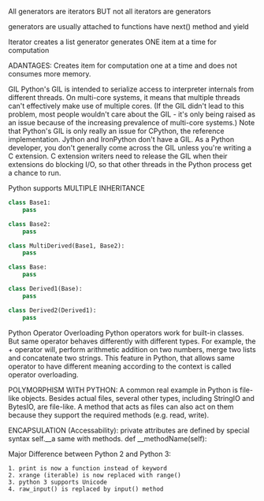 All generators are iterators BUT
not all iterators are generators

generators are usually attached to functions
have next() method and yield

Iterator creates a list
generator generates ONE item at a time for computation

ADANTAGES:
Creates item for computation one at a time and does not consumes more memory.

GIL
Python's GIL is intended to serialize access to interpreter internals from different threads. On multi-core systems, it means that multiple threads can't effectively make use of multiple cores. (If the GIL didn't lead to this problem, most people wouldn't care about the GIL - it's only being raised as an issue because of the increasing prevalence of multi-core systems.) 
Note that Python's GIL is only really an issue for CPython, the reference implementation. Jython and IronPython don't have a GIL. As a Python developer, you don't generally come across the GIL unless you're writing a C extension. C extension writers need to release the GIL when their extensions do blocking I/O, so that other threads in the Python process get a chance to run.

Python supports MULTIPLE INHERITANCE

```python
class Base1:
    pass

class Base2:
    pass

class MultiDerived(Base1, Base2):
    pass

class Base:
    pass

class Derived1(Base):
    pass

class Derived2(Derived1):
    pass
```

Python Operator Overloading
Python operators work for built-in classes. But same operator behaves differently with different types. For example, the + operator will, perform arithmetic addition on two numbers, merge two lists and concatenate two strings. This feature in Python, that allows same operator to have different meaning according to the context is called operator overloading.

POLYMORPHISM WITH PYTHON:
A common real example in Python is file-like objects. Besides actual files, several other types, including StringIO and BytesIO, are file-like. A method that acts as files can also act on them because they support the required methods (e.g. read, write).

ENCAPSULATION (Accessability):
private attributes are defined by special syntax self.__a same with methods.
def __methodName(self):

Major Difference between Python 2 and Python 3:

	1. print is now a function instead of keyword
	2. xrange (iterable) is now replaced with range()
	3. python 3 supports Unicode
	4. raw_input() is replaced by input() method

